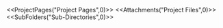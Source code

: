 <!-- --- 
title: _static 
-->

<<ProjectPages("Project Pages",0)>> 
<<Attachments("Project Files",0)>> 
<<SubFolders("Sub-Directories",0)>>
